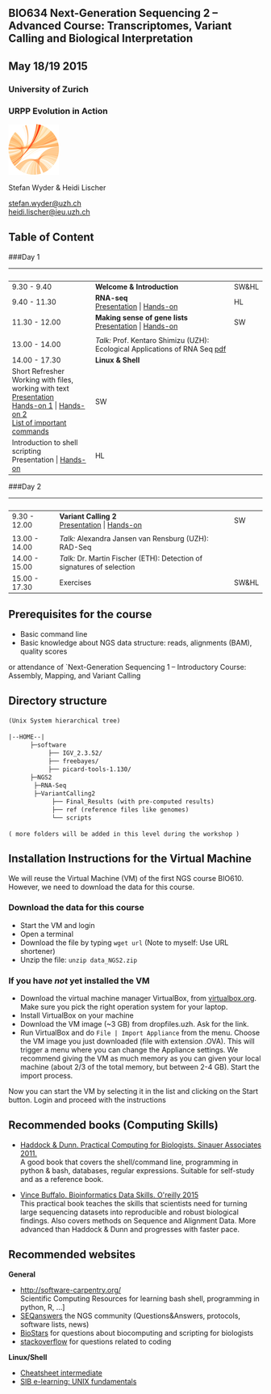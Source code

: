 ## BIO634 Next-Generation Sequencing 2 – Advanced Course: Transcriptomes, Variant Calling and Biological Interpretation

## May 18/19 2015


### University of Zurich
### URPP Evolution in Action
![URPP logo](Logo_URPP_kl2.png)

Stefan Wyder & Heidi Lischer

stefan.wyder@uzh.ch  
heidi.lischer@ieu.uzh.ch


## Table of Content

###Day 1


&nbsp;   | &nbsp; | &nbsp;
-------- | --- | --- 
9.30 - 9.40 | **Welcome & Introduction** | SW&HL
9.40 - 11.30 | **RNA-seq** <br /> [Presentation](RNAseq/RNAseq.pdf) \| [Hands-on](RNAseq/Exercises_RNAseq.pdf) | HL
11.30 - 12.00 | **Making sense of gene lists** <br /> [Presentation](GENE_LISTS/MakingSenseOfGeneLists.pdf)  \| [Hands-on](GENE_LISTS/Exercises_MakingSenseOfGeneLists.md)| SW
 | |
13.00 - 14.00 | *Talk:* Prof. Kentaro Shimizu (UZH): Ecological Applications of RNA Seq [pdf](TALKS/RNAseqShimizu2015.pdf) |
14.00 - 17.30 | **Linux & Shell** |
 | Short Refresher <br /> Working with files, working with text <br /> [Presentation](BASH_SHELL/LinuxBash.pdf) <br /> [Hands-on 1](BASH_SHELL/Hands-on_unix_Part1.md) \| [Hands-on 2](BASH_SHELL/Hands-on_unix_Part2.md) <br /> [List of important commands](BASH_SHELL/ImportantShellCommands.md) | SW
 | Introduction to shell scripting <br /> Presentation \| [Hands-on](BASH_SHELL/Exercises_BashScripting.pdf)| HL
 


###Day 2

&nbsp;   | &nbsp; | &nbsp;
-------- | --- | --- 
9.30 - 12.00 | **Variant Calling 2** <br /> [Presentation](VARIANT_CALLING/Variant_Calling2.pdf)  \| [Hands-on](VARIANT_CALLING/Exercises_Variant_Calling.md)| SW
 | |
13.00 - 14.00 | *Talk:* Alexandra Jansen van Rensburg (UZH): RAD-Seq | 
14.00 - 15.00 |	*Talk:* Dr. Martin Fischer (ETH): Detection of signatures of selection | 
15.00 - 17.30 | Exercises | SW&HL 


## Prerequisites for the course

- Basic command line 
- Basic knowledge about NGS data structure: reads, alignments (BAM), quality scores

or attendance of `Next-Generation Sequencing 1 – Introductory Course: Assembly, Mapping, and Variant Calling


## Directory structure

```
(Unix System hierarchical tree)

|--HOME--|
      ├─software
           ├── IGV_2.3.52/
           ├── freebayes/
           ├── picard-tools-1.130/
      ├─NGS2
	   ├─RNA-Seq
	   ├─VariantCalling2
        	├── Final_Results (with pre-computed results)
            ├── ref (reference files like genomes)
            └── scripts

( more folders will be added in this level during the workshop )
```


## Installation Instructions for the Virtual Machine

We will reuse the Virtual Machine (VM) of the first NGS course BIO610. However, we need to download the data for this course.


### Download the data for this course

- Start the VM and login
- Open a terminal
- Download the file by typing `wget url` (Note to myself: Use URL shortener)
- Unzip the file: `unzip data_NGS2.zip`


### If you have *not* yet installed the VM 
- Download the virtual machine manager VirtualBox, from [virtualbox.org](https://www.virtualbox.org/). Make sure you pick the right operation system for your laptop. 
- Install VirtualBox on your machine
- Download the VM image (~3 GB) from dropfiles.uzh. Ask for the link.
- Run VirtualBox and do `File | Import Appliance` from the menu. Choose the VM image you just downloaded (file with extension .OVA). This will trigger a menu where you can change the Appliance settings. We recommend giving the VM as much memory as you can given your local machine (about 2/3 of the total memory, but between 2-4 GB). Start the import process.

Now you can start the VM by selecting it in the list and clicking on the Start button. Login and proceed with the instructions 


## Recommended books (Computing Skills)

- [Haddock & Dunn. Practical Computing for Biologists. Sinauer Associates 2011.](http://practicalcomputing.org)  
  A good book that covers the shell/command line, programming in python & bash, databases, regular expressions. 
  Suitable for self-study and as a reference book.

- [Vince Buffalo. Bioinformatics Data Skills. O'reilly 2015](http://shop.oreilly.com/product/0636920030157.do)  
  This practical book teaches the skills that scientists need for turning large sequencing datasets into reproducible and robust biological findings.
  Also covers methods on Sequence and Alignment Data. 
  More advanced than Haddock & Dunn and progresses with faster pace.


## Recommended websites

**General**  
- <http://software-carpentry.org/>  
  Scientific Computing Resources for learning bash shell, programming in python, R, …]  
- [SEQanswers](http://seqanswers.com/) the NGS community (Questions&Answers, protocols, software lists, news)   
- [BioStars](https://www.biostars.org/) for questions about biocomputing and scripting for biologists  
- [stackoverflow](http://stackoverflow.com/) for questions related to coding

**Linux/Shell**  
- [Cheatsheet intermediate](http://www.cheatography.com/davechild/cheat-sheets/linux-command-line/pdf/)  
- [SIB e-learning: UNIX fundamentals](http://edu.isb-sib.ch/pluginfile.php/2878/mod_resource/content/3/couselab-html/content.html)
